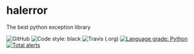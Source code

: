 # halerror
The best python exception library

![GitHub](https://img.shields.io/github/license/jmp1985/halerror.svg)
![Code style: black](https://img.shields.io/badge/code%20style-black-000000.svg)
![Travis (.org)](https://img.shields.io/travis/jmp1985/halerror.svg)
[![Language grade: Python](https://img.shields.io/lgtm/grade/python/g/jmp1985/halerror.svg?logo=lgtm&logoWidth=18)](https://lgtm.com/projects/g/jmp1985/halerror/context:python)
[![Total alerts](https://img.shields.io/lgtm/alerts/g/jmp1985/halerror.svg?logo=lgtm&logoWidth=18)](https://lgtm.com/projects/g/jmp1985/halerror/alerts/)
